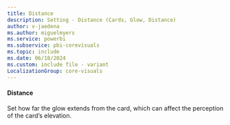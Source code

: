 ```yaml
---
title: Distance
description: Setting - Distance (Cards, Glow, Distance)
author: v-jaedena
ms.author: miguelmyers
ms.service: powerbi
ms.subservice: pbi-corevisuals
ms.topic: include
ms.date: 06/18/2024
ms.custom: include file - variant
LocalizationGroup: core-visuals
---
```

#### Distance

Set how far the glow extends from the card, which can affect the perception of the card’s elevation.
